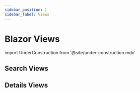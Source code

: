 ```yaml
---
sidebar_position: 1
sidebar_label: Views
---
```


# Blazor Views

import UnderConstruction from  '@site/under-construction.mdx'

<UnderConstruction />

## Search Views
## Details Views
